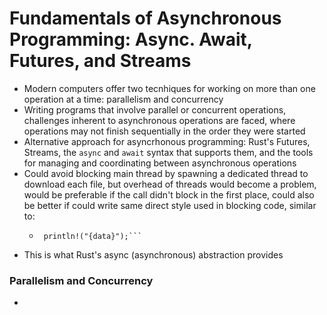 # Fundamentals of Asynchronous Programming: Async. Await, Futures, and Streams
- Modern computers offer two tecnhiques for working on more than one operation at a time: parallelism and concurrency
- Writing programs that involve parallel or concurrent operations, challenges inherent to asynchronous operations are faced, where operations may not finish sequentially in the order they were started
- Alternative approach for asyncrhonous programming: Rust's Futures, Streams, the `async` and `await` syntax that supports them, and the tools for managing and coordinating between asynchronous operations
- Could avoid blocking main thread by spawning a dedicated thread to download each file, but overhead of threads would become a problem, would be preferable if the call didn't block in the first place, could also be better if could write same direct style used in blocking code, similar to:
   - ```let data = fetch_data_from(url).await;
      println!("{data}");```
- This is what Rust's async (asynchronous) abstraction provides

### Parallelism and Concurrency
- 
